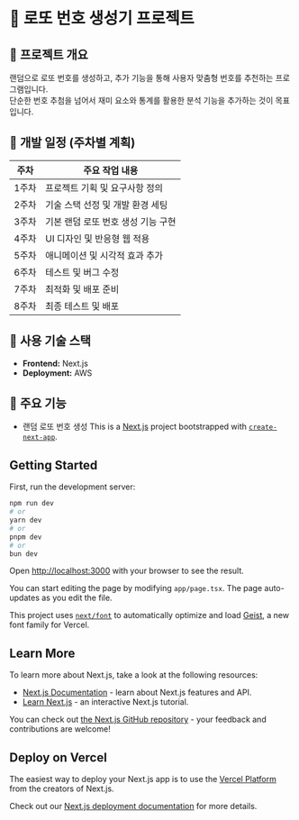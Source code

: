 # 🎰 로또 번호 생성기 프로젝트

## 📌 프로젝트 개요
랜덤으로 로또 번호를 생성하고, 추가 기능을 통해 사용자 맞춤형 번호를 추천하는 프로그램입니다.  
단순한 번호 추첨을 넘어서 재미 요소와 통계를 활용한 분석 기능을 추가하는 것이 목표입니다.

## 📅 개발 일정 (주차별 계획)

| 주차  | 주요 작업 내용 |
|-------|--------------------------------|
| 1주차 | 프로젝트 기획 및 요구사항 정의 |
| 2주차 | 기술 스택 선정 및 개발 환경 세팅 |
| 3주차 | 기본 랜덤 로또 번호 생성 기능 구현 |
| 4주차 | UI 디자인 및 반응형 웹 적용 |
| 5주차 | 애니메이션 및 시각적 효과 추가 |
| 6주차 | 테스트 및 버그 수정 |
| 7주차 | 최적화 및 배포 준비 |
| 8주차 | 최종 테스트 및 배포 |

## 🔧 사용 기술 스택
- **Frontend:** Next.js
- **Deployment:** AWS

## 🚀 주요 기능
- 랜덤 로또 번호 생성
This is a [Next.js](https://nextjs.org) project bootstrapped with [`create-next-app`](https://nextjs.org/docs/app/api-reference/cli/create-next-app).

## Getting Started

First, run the development server:

```bash
npm run dev
# or
yarn dev
# or
pnpm dev
# or
bun dev
```

Open [http://localhost:3000](http://localhost:3000) with your browser to see the result.

You can start editing the page by modifying `app/page.tsx`. The page auto-updates as you edit the file.

This project uses [`next/font`](https://nextjs.org/docs/app/building-your-application/optimizing/fonts) to automatically optimize and load [Geist](https://vercel.com/font), a new font family for Vercel.

## Learn More

To learn more about Next.js, take a look at the following resources:

- [Next.js Documentation](https://nextjs.org/docs) - learn about Next.js features and API.
- [Learn Next.js](https://nextjs.org/learn) - an interactive Next.js tutorial.

You can check out [the Next.js GitHub repository](https://github.com/vercel/next.js) - your feedback and contributions are welcome!

## Deploy on Vercel

The easiest way to deploy your Next.js app is to use the [Vercel Platform](https://vercel.com/new?utm_medium=default-template&filter=next.js&utm_source=create-next-app&utm_campaign=create-next-app-readme) from the creators of Next.js.

Check out our [Next.js deployment documentation](https://nextjs.org/docs/app/building-your-application/deploying) for more details.
